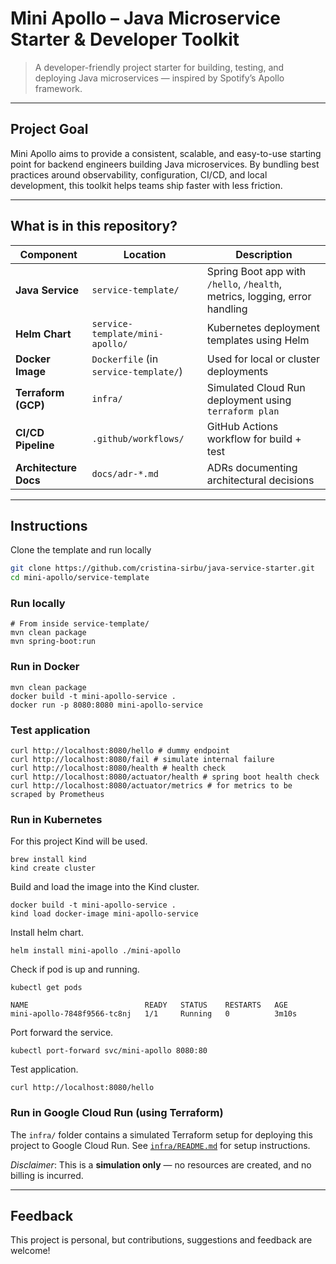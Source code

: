 # Mini Apollo – Java Microservice Starter & Developer Toolkit

> A developer-friendly project starter for building, testing, and deploying Java microservices — inspired by Spotify’s Apollo framework.

---

## Project Goal

Mini Apollo aims to provide a consistent, scalable, and easy-to-use starting point for backend engineers building Java microservices. By bundling best practices around observability, configuration, CI/CD, and local development, this toolkit helps teams ship faster with less friction.

---

## What is in this repository?

| Component             | Location                              | Description                                                                |
| --------------------- | ------------------------------------- | -------------------------------------------------------------------------- |
| **Java Service**      | `service-template/`                   | Spring Boot app with `/hello`, `/health`, metrics, logging, error handling |
| **Helm Chart**        | `service-template/mini-apollo/`       | Kubernetes deployment templates using Helm                                 |
| **Docker Image**      | `Dockerfile` (in `service-template/`) | Used for local or cluster deployments                                      |
| **Terraform (GCP)**   | `infra/`                              | Simulated Cloud Run deployment using `terraform plan`                      |
| **CI/CD Pipeline**    | `.github/workflows/`                  | GitHub Actions workflow for build + test                                   |
| **Architecture Docs** | `docs/adr-*.md`                       | ADRs documenting architectural decisions                                   |

---

## Instructions

Clone the template and run locally

```bash
git clone https://github.com/cristina-sirbu/java-service-starter.git
cd mini-apollo/service-template
```

### Run locally

```shell
# From inside service-template/
mvn clean package
mvn spring-boot:run
```

### Run in Docker

```shell
mvn clean package
docker build -t mini-apollo-service .
docker run -p 8080:8080 mini-apollo-service
```

### Test application

```shell
curl http://localhost:8080/hello # dummy endpoint
curl http://localhost:8080/fail # simulate internal failure
curl http://localhost:8080/health # health check
curl http://localhost:8080/actuator/health # spring boot health check
curl http://localhost:8080/actuator/metrics # for metrics to be scraped by Prometheus
```

### Run in Kubernetes

For this project Kind will be used.

```shell
brew install kind
kind create cluster
```

Build and load the image into the Kind cluster.

```shell
docker build -t mini-apollo-service .
kind load docker-image mini-apollo-service
```

Install helm chart.

```shell
helm install mini-apollo ./mini-apollo
```

Check if pod is up and running.

```shell
kubectl get pods
```

```
NAME                          READY   STATUS    RESTARTS   AGE
mini-apollo-7848f9566-tc8nj   1/1     Running   0          3m10s
```

Port forward the service.

```shell
kubectl port-forward svc/mini-apollo 8080:80
```

Test application.

```shell
curl http://localhost:8080/hello
```

### Run in Google Cloud Run (using Terraform)

The `infra/` folder contains a simulated Terraform setup for deploying this project to Google Cloud Run.
See [`infra/README.md`](./infra/README.md) for setup instructions.

_Disclaimer_: This is a **simulation only** — no resources are created, and no billing is incurred.

---

## Feedback

This project is personal, but contributions, suggestions and feedback are welcome!
